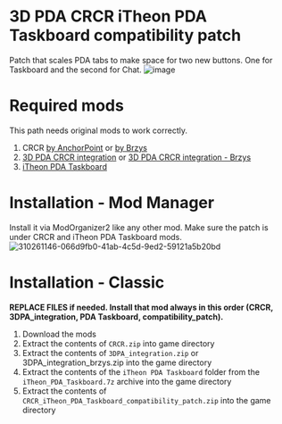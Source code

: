 # 3D PDA CRCR iTheon PDA Taskboard compatibility patch 
Patch that scales PDA tabs to make space for two new buttons. One for Taskboard and the second for Chat.
![image](https://github.com/user-attachments/assets/cafbb53f-d92d-46a2-9971-b48194f3a03d)

# Required mods
This path needs original mods to work correctly.
1. CRCR [by AnchorPoint](https://github.com/itsAnchorpoint/Chernobyl-Relay-Chat-Rebirth) or [by Brzys](https://github.com/8r2y5/Chernobyl-Relay-Chat-Rebirth)
2. [3D PDA CRCR integration]() or [3D PDA CRCR integration - Brzys](https://github.com/Monolith-Innovation-Labs/crcr-3dpda-brzys)
3. [iTheon PDA Taskboard ](https://www.moddb.com/mods/stalker-anomaly/addons/itheons-pda-taskboard)

# Installation - Mod Manager
Install it via ModOrganizer2 like any other mod.
Make sure the patch is under CRCR and iTheon PDA Taskboard mods.
![310261146-066d9fb0-41ab-4c5d-9ed2-59121a5b20bd](https://github.com/user-attachments/assets/d1471f42-c82e-4554-9bde-b0db762641d2)

# Installation - Classic
**REPLACE FILES if needed. Install that mod always in this order (CRCR, 3DPA_integration, PDA Taskboard, compatibility_patch).**
1. Download the mods
2. Extract the contents of `CRCR.zip` into  game directory
3. Extract the contents of `3DPA_integration.zip` or 3DPA_integration_brzys.zip into the game directory
4. Extract the contents of the `iTheon PDA Taskboard` folder from the `iTheon_PDA_Taskboard.7z` archive into the game directory
5. Extract the contents of `CRCR_iTheon_PDA_Taskboard_compatibility_patch.zip` into the game directory
